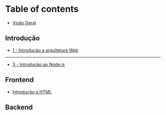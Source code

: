 # Table of contents

* [Visão Geral](README.md)

## Introdução

* [1 -  Introdução a arquitetura Web](introducao/aula-1-tecnologias-e-ferramentas-para-desenvolvimento-web.md)

---

* [3 -  Introdução ao Node.js](3-introducao-ao-node.js.md)

## Frontend

* [Introdução a HTML](frontend/introducao-a-html.md)

## Backend

